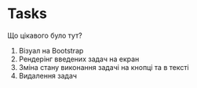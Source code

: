 # Tasks
Що цікавого було тут?
1. Візуал на Bootstrap
2. Рендерінг введених задач на екран
3. Зміна стану виконання задачі на кнопці та в тексті
4. Видалення задач
